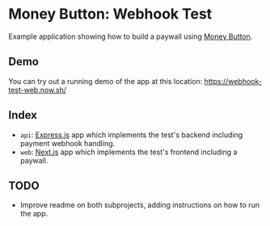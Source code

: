 # Money Button: Webhook Test

Example application showing how to build a paywall using [Money Button](https://moneybutton.com).

## Demo

You can try out a running demo of the app at this location: https://webhook-test-web.now.sh/

## Index

* `api`: [Express.js](https://expressjs.com/) app which implements the test's backend including payment webhook handling.
* `web`: [Next.js](https://nextjs.org/) app which implements the test's frontend including a paywall.

## TODO

* Improve readme on both subprojects, adding instructions on how to run the app.
